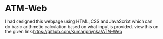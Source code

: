 # ATM-Web
I had designed this webpage using HTML, CSS and JavaScript which can do basic arithmetic calculation 
based on what input is provided.
view this on the given link:https://github.com/Kumaripriynka/ATM-Web


